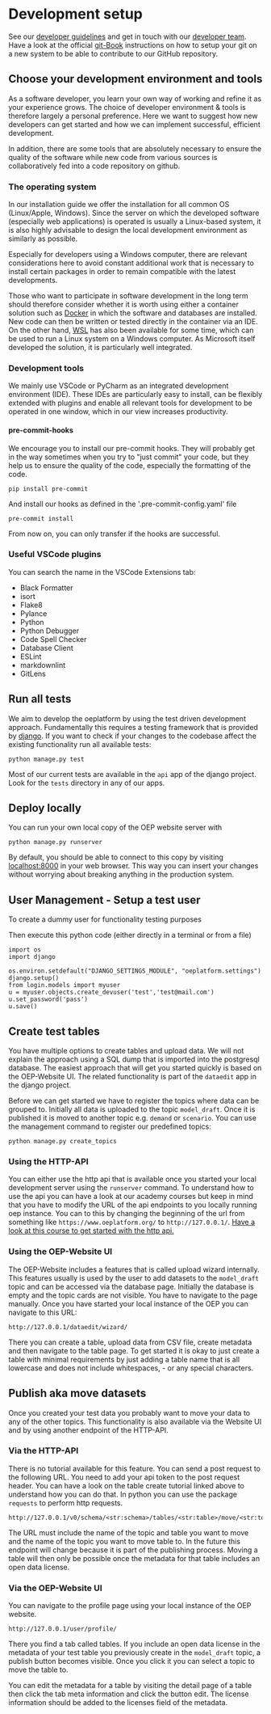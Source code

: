 <!--
SPDX-FileCopyrightText: 2025 jh-RLI <jonas.huber@rl-institut.de>

SPDX-License-Identifier: CC0-1.0
-->

# Development setup

See our [developer guidelines](https://github.com/OpenEnergyPlatform/oeplatform/blob/develop/CONTRIBUTING.md) and get in touch with our [developer team](https://openenergyplatform.github.io/organisation/family_community/contact/).
Have a look at the official [git-Book](https://git-scm.com/book/en/v2/Getting-Started-First-Time-Git-Setup) instructions on how to setup your git on a new system to be able to contribute to our GitHub repository.

## Choose your development environment and tools

As a software developer, you learn your own way of working and refine it as your experience grows. The choice of developer environment & tools is therefore largely a personal preference. Here we want to suggest how new developers can get started and how we can implement successful, efficient development.

In addition, there are some tools that are absolutely necessary to ensure the quality of the software while new code from various sources is collaboratively fed into a code repository on github.

### The operating system

In our installation guide we offer the installation for all common OS (Linux/Apple, Windows). Since the server on which the developed software (especially web applications) is operated is usually a Linux-based system, it is also highly advisable to design the local development environment as similarly as possible.

Especially for developers using a Windows computer, there are relevant considerations here to avoid constant additional work that is necessary to install certain packages in order to remain compatible with the latest developments.

Those who want to participate in software development in the long term should therefore consider whether it is worth using either a container solution such as [Docker](https://www.docker.com/products/docker-desktop/) in which the software and databases are installed. New code can then be written or tested directly in the container via an IDE. On the other hand, [WSL](https://learn.microsoft.com/de-de/windows/wsl/install) has also been available for some time, which can be used to run a Linux system on a Windows computer. As Microsoft itself developed the solution, it is particularly well integrated.

### Development tools

We mainly use VSCode or PyCharm as an integrated development environment (IDE). These IDEs are particularly easy to install, can be flexibly extended with plugins and enable all relevant tools for development to be operated in one window, which in our view increases productivity.

#### pre-commit-hooks

We encourage you to install our pre-commit hooks. They will probably get in the way sometimes when you try to "just commit" your code, but they help us to ensure the quality of the code, especially the formatting of the code.

    pip install pre-commit

And install our hooks as defined in the '.pre-commit-config.yaml' file

    pre-commit install

From now on, you can only transfer if the hooks are successful.

### Useful VSCode plugins

You can search the name in the VSCode Extensions tab:

- Black Formatter
- isort
- Flake8
- Pylance
- Python
- Python Debugger
- Code Spell Checker
- Database Client
- ESLint
- markdownlint
- GitLens

## Run all tests

We aim to develop the oeplatform by using the test driven development approach. Fundamentally this requires a testing framework that is provided by [django](https://docs.djangoproject.com/en/3.2/topics/testing/). If you want to check if your changes to the codebase affect the existing functionality run all available tests:

    python manage.py test

Most of our current tests are available in the `api` app of the django project. Look for the `tests` directory in any of our apps.

## Deploy locally

You can run your own local copy of the OEP website server with

    python manage.py runserver

By default, you should be able to connect to this copy by visiting [localhost:8000](http://localhost:8000) in your web browser.
This way you can insert your changes without worrying about breaking anything in the production system.

## User Management - Setup a test user

To create a dummy user for functionality testing purposes

Then execute this python code (either directly in a terminal or from a file)

    import os
    import django

    os.environ.setdefault("DJANGO_SETTINGS_MODULE", "oeplatform.settings")
    django.setup()
    from login.models import myuser
    u = myuser.objects.create_devuser('test','test@mail.com')
    u.set_password('pass')
    u.save()

## Create test tables

You have multiple options to create tables and upload data. We will not explain the approach using a SQL dump that is imported into the postgresql database. The easiest approach that will get you started quickly is based on the OEP-Website UI. The related functionality is part of the `dataedit` app in the django project.

Before we can get started we have to register the topics where data can be grouped to. Initially all data is uploaded to the topic `model_draft`. Once it is published it is moved to another topic e.g. `demand` or `scenario`. You can use the management command to register our predefined topics:

    python manage.py create_topics

### Using the HTTP-API

You can either use the http api that is available once you started your local development server using the `runserver` command. To understand how to use the api you can have a look at our academy courses but keep in mind that you have to modify the URL of the api endpoints to you locally running oep instance. You can to this by changing the beginning of the url from something like `https://www.oeplatform.org/` to `http://127.0.0.1/`. [Have a look at this course to get started with the http api.](https://openenergyplatform.github.io/academy/tutorials/01_api/02_api_upload/)

### Using the OEP-Website UI

The OEP-Website includes a features that is called upload wizard internally. This features usually is used by the user to add datasets to the `model_draft` topic and can be accessed via the database page. Initially the database is empty and the topic cards are not visible. You have to navigate to the page manually. Once you have started your local instance of the OEP you can navigate to this URL:

    http://127.0.0.1/dataedit/wizard/

There you can create a table, upload data from CSV file, create metadata and then navigate to the table page. To get started it is okay to just create a table with minimal requirements by just adding a table name that is all lowercase and does not include whitespaces, - or any special characters.

## Publish aka move datasets

Once you created your test data you probably want to move your data to any of the other topics. This functionality is also available via the Website UI and by using another endpoint of the HTTP-API.

### Via the HTTP-API

There is no tutorial available for this feature. You can send a post request to the following URL. You need to add your api token to the post request header. You can have a look on the table create tutorial linked above to understand how you can do that. In python you can use the package `requests` to perform http requests.

    http://127.0.0.1/v0/schema/<str:schema>/tables/<str:table>/move/<str:to_schema>/

The URL must include the name of the topic and table you want to move and the name of the topic you want to move table to. In the future this endpoint will change because it is part of the publishing process. Moving a table will then only be possible once the metadata for that table includes an open data license.

### Via the OEP-Website UI

You can navigate to the profile page using your local instance of the OEP website.

    http://127.0.0.1/user/profile/

There you find a tab called tables. If you include an open data license in the metadata of your test table you previously create in the `model_draft` topic, a publish button becomes visible. Once you click it you can select a topic to move the table to.

You can edit the metadata for a table by visiting the detail page of a table then click the tab meta information and click the button edit. The license information should be added to the licenses field of the metadata.
